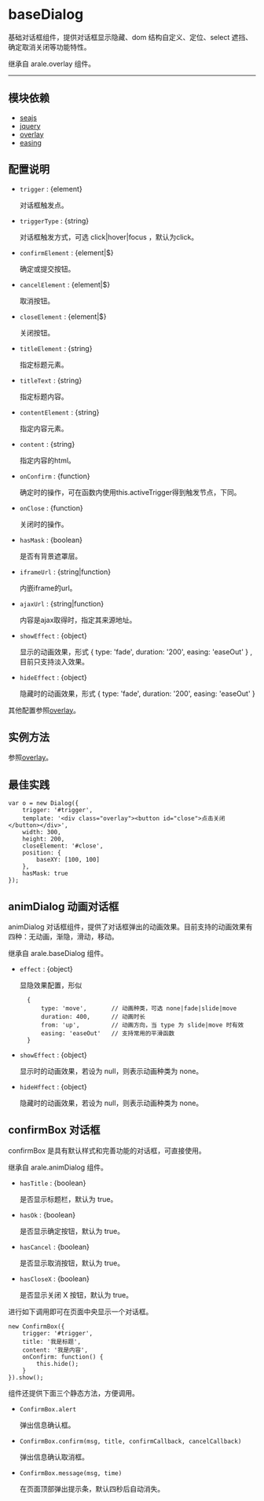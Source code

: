 
# baseDialog

基础对话框组件，提供对话框显示隐藏、dom 结构自定义、定位、select 遮挡、确定取消关闭等功能特性。

继承自 arale.overlay 组件。

---


## 模块依赖

 - [seajs](seajs/README.md)
 - [jquery](jquery/README.md)
 - [overlay](overlay/README.md)
 - [easing](easing/README.md)


## 配置说明

* `trigger` : {element}

    对话框触发点。

* `triggerType` : {string}

    对话框触发方式，可选 click|hover|focus ，默认为click。

* `confirmElement` : {element|$}

    确定或提交按钮。

* `cancelElement` : {element|$}

    取消按钮。

* `closeElement` : {element|$}

    关闭按钮。

* `titleElement` : {string}

    指定标题元素。

* `titleText` : {string}

    指定标题内容。

* `contentElement` : {string}

    指定内容元素。

* `content` : {string}

    指定内容的html。

* `onConfirm` : {function}

    确定时的操作，可在函数内使用this.activeTrigger得到触发节点，下同。

* `onClose` : {function}

    关闭时的操作。

* `hasMask` : {boolean}

    是否有背景遮罩层。

* `iframeUrl` : {string|function}

    内嵌iframe的url。

* `ajaxUrl` : {string|function}

    内容是ajax取得时，指定其来源地址。

* `showEffect` : {object}

    显示的动画效果，形式 { type: 'fade', duration: '200', easing: 'easeOut' } , 目前只支持淡入效果。 

* `hideEffect` : {object}

    隐藏时的动画效果，形式 { type: 'fade', duration: '200', easing: 'easeOut' } 


其他配置参照[overlay](overlay/README.md)。


## 实例方法

参照[overlay](overlay/README.md)。

## 最佳实践

    var o = new Dialog({
        trigger: '#trigger',
        template: '<div class="overlay"><button id="close">点击关闭</button></div>',
        width: 300,
        height: 200,
        closeElement: '#close',
        position: {
            baseXY: [100, 100]
        },
        hasMask: true
    });


## animDialog 动画对话框

animDialog 对话框组件，提供了对话框弹出的动画效果。目前支持的动画效果有四种：无动画，渐隐，滑动，移动。

继承自 arale.baseDialog 组件。

* `effect` : {object}

    显隐效果配置，形似

        {
            type: 'move',       // 动画种类，可选 none|fade|slide|move
            duration: 400,      // 动画时长
            from: 'up',         // 动画方向，当 type 为 slide|move 时有效
            easing: 'easeOut'   // 支持常用的平滑函数
        }

* `showEffect` : {object}

    显示时的动画效果，若设为 null，则表示动画种类为 none。

* `hideHffect` : {object}

    隐藏时的动画效果，若设为 null，则表示动画种类为 none。


## confirmBox 对话框

confirmBox 是具有默认样式和完善功能的对话框，可直接使用。

继承自 arale.animDialog 组件。

* `hasTitle` : {boolean}

    是否显示标题栏，默认为 true。

* `hasOk` : {boolean}

    是否显示确定按钮，默认为 true。

* `hasCancel` : {boolean}

    是否显示取消按钮，默认为 true。

* `hasCloseX` : {boolean}

    是否显示关闭 X 按钮，默认为 true。

进行如下调用即可在页面中央显示一个对话框。

    new ConfirmBox({
        trigger: '#trigger',
        title: '我是标题',
        content: '我是内容',
        onConfirm: function() {            
            this.hide();
        }
    }).show();

组件还提供下面三个静态方法，方便调用。

* `ConfirmBox.alert`

    弹出信息确认框。

* `ConfirmBox.confirm(msg, title, confirmCallback, cancelCallback)`

    弹出信息确认取消框。

* `ConfirmBox.message(msg, time)`

    在页面顶部弹出提示条，默认四秒后自动消失。

